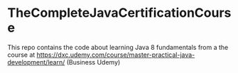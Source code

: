 # TheCompleteJavaCertificationCourse

This repo contains the code about learning Java 8 fundamentals from a the course at https://dxc.udemy.com/course/master-practical-java-development/learn/ (Business Udemy)